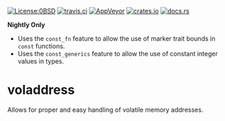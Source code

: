 [![License:0BSD](https://img.shields.io/badge/License-0BSD-brightgreen.svg)](https://opensource.org/licenses/FPL-1.0.0)
[![travis.ci](https://travis-ci.org/rust-console/voladdress.svg?branch=master)](https://travis-ci.org/rust-console/voladdress)
[![AppVeyor](https://ci.appveyor.com/api/projects/status/mjj167w3cy0x87i1?svg=true)](https://ci.appveyor.com/project/Lokathor/voladdress)
[![crates.io](https://img.shields.io/crates/v/voladdress.svg)](https://crates.io/crates/voladdress)
[![docs.rs](https://docs.rs/voladdress/badge.svg)](https://docs.rs/voladdress/)

**Nightly Only**

* Uses the `const_fn` feature to allow the use of marker trait bounds in `const`
  functions.
* Uses the `const_generics` feature to allow the use of constant integer values
  in types.

# voladdress

Allows for proper and easy handling of volatile memory addresses.
